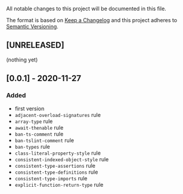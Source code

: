 All notable changes to this project will be documented in this file.

The format is based on [Keep a Changelog](http://keepachangelog.com/en/1.0.0/)
and this project adheres to [Semantic Versioning](http://semver.org/spec/v2.0.0.html).

## [UNRELEASED]
(nothing yet)

## [0.0.1] - 2020-11-27
### Added
- first version
- `adjacent-overload-signatures` rule
- `array-type` rule
- `await-thenable` rule
- `ban-ts-comment` rule
- `ban-tslint-comment` rule
- `ban-types` rule
- `class-literal-property-style` rule
- `consistent-indexed-object-style` rule
- `consistent-type-assertions` rule
- `consistent-type-definitions` rule
- `consistent-type-imports` rule
- `explicit-function-return-type` rule

